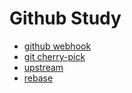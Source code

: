 # Github Study


- [github webhook](./webhook.md)
- [git cherry-pick](./cherry-pick.md)
- [upstream](./upstream.md)
- [rebase](./rebase.md)
